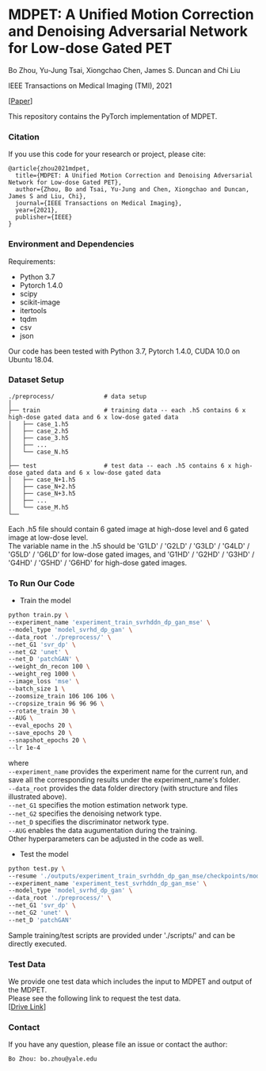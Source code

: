 # MDPET: A Unified Motion Correction and Denoising Adversarial Network for Low-dose Gated PET

Bo Zhou, Yu-Jung Tsai, Xiongchao Chen, James S. Duncan and Chi Liu

IEEE Transactions on Medical Imaging (TMI), 2021

[[Paper](https://www.xxx)]

This repository contains the PyTorch implementation of MDPET.

### Citation
If you use this code for your research or project, please cite:

    @article{zhou2021mdpet,
      title={MDPET: A Unified Motion Correction and Denoising Adversarial Network for Low-dose Gated PET},
      author={Zhou, Bo and Tsai, Yu-Jung and Chen, Xiongchao and Duncan, James S and Liu, Chi},
      journal={IEEE Transactions on Medical Imaging},
      year={2021},
      publisher={IEEE}
    }


### Environment and Dependencies
Requirements:
* Python 3.7
* Pytorch 1.4.0
* scipy
* scikit-image
* itertools
* tqdm
* csv
* json

Our code has been tested with Python 3.7, Pytorch 1.4.0, CUDA 10.0 on Ubuntu 18.04.


### Dataset Setup
    ./preprocess/              # data setup 
    │
    ├── train                  # training data -- each .h5 contains 6 x high-dose gated data and 6 x low-dose gated data
    │   ├── case_1.h5     
    │   ├── case_2.h5       
    │   ├── case_3.h5 
    │   ├── ...    
    │   └── case_N.h5
    │
    ├── test                   # test data -- each .h5 contains 6 x high-dose gated data and 6 x low-dose gated data
    │   ├── case_N+1.h5     
    │   ├── case_N+2.h5       
    │   ├── case_N+3.h5 
    │   ├── ...    
    │   └── case_M.h5         
    └── 
Each .h5 file should contain 6 gated image at high-dose level and 6 gated image at low-dose level.  
The variable name in the .h5 should be 'G1LD' / 'G2LD' / 'G3LD' / 'G4LD' / 'G5LD' / 'G6LD' for low-dose gated images, and 'G1HD' / 'G2HD' / 'G3HD' / 'G4HD' / 'G5HD' / 'G6HD' for high-dose gated images.


### To Run Our Code
- Train the model
```bash
python train.py \
--experiment_name 'experiment_train_svrhddn_dp_gan_mse' \
--model_type 'model_svrhd_dp_gan' \
--data_root './preprocess/' \
--net_G1 'svr_dp' \
--net_G2 'unet' \
--net_D 'patchGAN' \
--weight_dn_recon 100 \
--weight_reg 1000 \
--image_loss 'mse' \
--batch_size 1 \
--zoomsize_train 106 106 106 \
--cropsize_train 96 96 96 \
--rotate_train 30 \
--AUG \
--eval_epochs 20 \
--save_epochs 20 \
--snapshot_epochs 20 \
--lr 1e-4
```
where \
`--experiment_name` provides the experiment name for the current run, and save all the corresponding results under the experiment_name's folder. \
`--data_root` provides the data folder directory (with structure and files illustrated above). \
`--net_G1` specifies the motion estimation network type. \
`--net_G2` specifies the denoising network type. \
`--net_D` specifies the discriminator network type. \
`--AUG` enables the data augumentation during the training. \
Other hyperparameters can be adjusted in the code as well.

- Test the model
```bash
python test.py \
--resume './outputs/experiment_train_svrhddn_dp_gan_mse/checkpoints/model_xxx.pt' \
--experiment_name 'experiment_test_svrhddn_dp_gan_mse' \
--model_type 'model_svrhd_dp_gan' \
--data_root './preprocess/' \
--net_G1 'svr_dp' \
--net_G2 'unet' \
--net_D 'patchGAN'
```
Sample training/test scripts are provided under './scripts/' and can be directly executed.


### Test Data
We provide one test data which includes the input to MDPET and output of the MDPET.  
Please see the following link to request the test data.  
[[Drive Link](https://drive.google.com/drive/folders/1w8AlHien6GeRGJ1xpVxyobFZfUuOWv2z?usp=sharing)]


### Contact 
If you have any question, please file an issue or contact the author:
```
Bo Zhou: bo.zhou@yale.edu
```